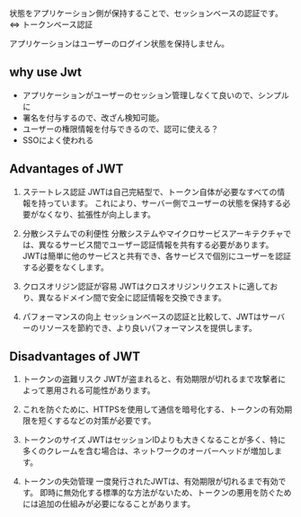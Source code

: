 状態をアプリケーション側が保持することで、セッションベースの認証です。
<=> 
トークンベース認証

アプリケーションはユーザーのログイン状態を保持しません。

## why use Jwt
- アプリケーションがユーザーのセッション管理しなくて良いので、シンプルに
- 署名を付与するので、改ざん検知可能。
- ユーザーの権限情報を付与できるので、認可に使える？
- SSOによく使われる


## Advantages of JWT
1. ステートレス認証
JWTは自己完結型で、トークン自体が必要なすべての情報を持っています。
これにより、サーバー側でユーザーの状態を保持する必要がなくなり、拡張性が向上します。

1. 分散システムでの利便性
分散システムやマイクロサービスアーキテクチャでは、異なるサービス間でユーザー認証情報を共有する必要があります。
JWTは簡単に他のサービスと共有でき、各サービスで個別にユーザーを認証する必要をなくします。

1. クロスオリジン認証が容易
JWTはクロスオリジンリクエストに適しており、異なるドメイン間で安全に認証情報を交換できます。

1. パフォーマンスの向上
セッションベースの認証と比較して、JWTはサーバーのリソースを節約でき、より良いパフォーマンスを提供します。

## Disadvantages of JWT
1. トークンの盗難リスク
JWTが盗まれると、有効期限が切れるまで攻撃者によって悪用される可能性があります。

1. これを防ぐために、HTTPSを使用して通信を暗号化する、トークンの有効期限を短くするなどの対策が必要です。

1. トークンのサイズ
JWTはセッションIDよりも大きくなることが多く、特に多くのクレームを含む場合は、ネットワークのオーバーヘッドが増加します。

1. トークンの失効管理
一度発行されたJWTは、有効期限が切れるまで有効です。
即時に無効化する標準的な方法がないため、トークンの悪用を防ぐためには追加の仕組みが必要になることがあります。
